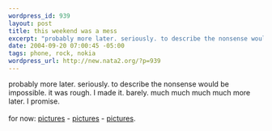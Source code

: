 ```yaml
--- 
wordpress_id: 939
layout: post
title: this weekend was a mess
excerpt: "probably more later. seriously. to describe the nonsense would be impossible. it was rough. I made it. barely. much much much much more later. I promise. for now: pictures - pictures - "
date: 2004-09-20 07:00:45 -05:00
tags: phone, rock, nokia
wordpress_url: http://new.nata2.org/?p=939
---
```

probably more later. seriously. to describe the nonsense would be impossible. it was rough. I made it. barely. much much much much more later. I promise. <br/><br/>for now: <a href="http://nata2.info/?path=pictures%2Fevents%2F2004%3A09%3A18_Kill_hannah_afterparty">pictures</a> - <a href="http://nata2.info/?path=pictures%2Fevents%2F2004%3A09%3A16_Tommie_Rockroom">pictures</a> - <a href="http://nata2.info/?path=pictures%2Fmisc%2Fphone_camera%2Fnokia_6600%2F200920040149">pictures</a>.
